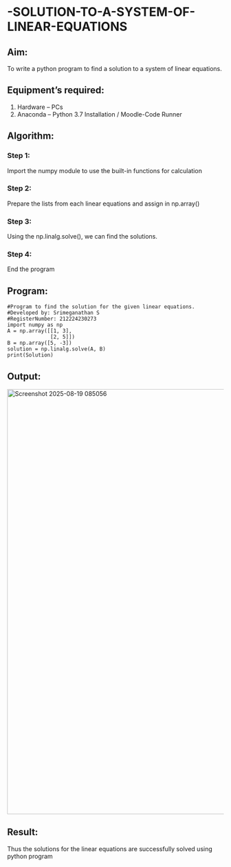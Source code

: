 # -SOLUTION-TO-A-SYSTEM-OF-LINEAR-EQUATIONS
## Aim:
To write a python program to find a solution to a system of linear equations.
## Equipment’s required:
1. 	Hardware – PCs
2. 	Anaconda – Python 3.7 Installation / Moodle-Code Runner
## Algorithm:
### Step 1: 
Import the numpy module to use the built-in functions for calculation
### Step 2: 
Prepare the lists from each linear equations and assign in np.array()
### Step 3: 
Using the np.linalg.solve(), we can find the solutions.
### Step 4: 
End the program
## Program:
~~~
#Program to find the solution for the given linear equations.
#Developed by: Srimeganathan S
#RegisterNumber: 212224230273
import numpy as np
A = np.array([[1, 3],
              [2, 5]])
B = np.array([5, -3])
solution = np.linalg.solve(A, B)
print(Solution)
~~~
## Output:
<img width="1296" height="986" alt="Screenshot 2025-08-19 085056" src="https://github.com/user-attachments/assets/6eabf52b-f158-463e-a9a6-77b4b64f6075" />

## Result: 
Thus the solutions for the linear equations are successfully solved using python program

